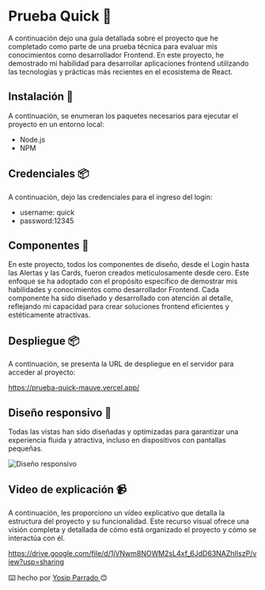 # Prueba Quick 🧩

 A continuación dejo una guía detallada sobre el proyecto que he completado como parte de una prueba técnica para evaluar mis conocimientos como desarrollador Frontend. En este proyecto, he demostrado mi habilidad para desarrollar aplicaciones frontend utilizando las tecnologías y prácticas más recientes en el ecosistema de React.
 
 
## Instalación 🔧
A continuación, se enumeran los paquetes necesarios para ejecutar el proyecto en un entorno local:

- Node.js
- NPM

 
 
## Credenciales 📦 
A continuación, dejo las credenciales para el ingreso del login:

- username: quick
- password:12345


## Componentes 🚀

En este proyecto, todos los componentes de diseño, desde el Login hasta las Alertas y las Cards, fueron creados meticulosamente desde cero. Este enfoque se ha adoptado con el propósito específico de demostrar mis habilidades y conocimientos como desarrollador Frontend. Cada componente ha sido diseñado y desarrollado con atención al detalle, reflejando mi capacidad para crear soluciones frontend eficientes y estéticamente atractivas.


## Despliegue 📦 
A continuación, se presenta la URL de despliegue en el servidor para acceder al proyecto:

https://prueba-quick-mauve.vercel.app/


## Diseño responsivo 🎨

Todas las vistas han sido diseñadas y optimizadas para garantizar una experiencia fluida y atractiva, incluso en dispositivos con pantallas pequeñas.


![Diseño responsivo](https://drive.google.com/file/d/13khia7_5WbL72ckwhJsy-OiplksNvj3W/view?usp=sharing)







## Video de explicación  📹
A continuación, les proporciono un vídeo explicativo que detalla la estructura del proyecto y su funcionalidad. Este recurso visual ofrece una visión completa y detallada de cómo está organizado el proyecto y cómo se interactúa con él.

https://drive.google.com/file/d/1jVNwm8NOWM2sL4xf_6JdD63NAZhIIszP/view?usp=sharing








⌨️ hecho por [Yosip Parrado ]( https://github.com/Yosipmikecolin)😊
